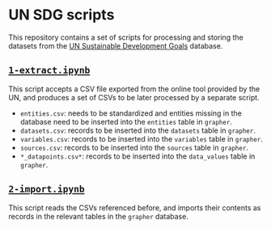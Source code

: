 # UN SDG scripts

This repository contains a set of scripts for processing and storing
the datasets from the [UN Sustainable Development Goals](https://unstats.un.org/sdgs/indicators/database) database.

## [`1-extract.ipynb`](./1-extract.ipynb)

This script accepts a CSV file exported from the online tool provided by the UN, and produces a set of CSVs to be later processed by a separate script.

  - `entities.csv`: needs to be standardized and entities missing in the database need to be inserted into the `entities` table in `grapher`.
  - `datasets.csv`: records to be inserted into the `datasets` table in `grapher`.
  - `variables.csv`: records to be inserted into the `variables` table in `grapher`.
  - `sources.csv`: records to be inserted into the `sources` table in `grapher`.
  - `*_datapoints.csv*`: records to be inserted into the `data_values` table in `grapher`.

## [`2-import.ipynb`](./2-import.ipynb)

This script reads the CSVs referenced before, and imports their contents as records in the relevant tables in the `grapher` database.
